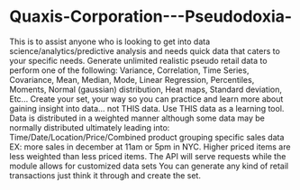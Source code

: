 # Quaxis-Corporation---Pseudodoxia-
This is to assist anyone who is looking to get into data science/analytics/predictive analysis and needs quick data that caters to your specific needs. Generate unlimited realistic pseudo retail data to perform one of the following:  Variance, Correlation, Time Series, Covariance, Mean, Median, Mode, Linear Regression, Percentiles, Moments, Normal (gaussian) distribution, Heat maps, Standard deviation, Etc...  Create your set, your way so you can practice and learn more about gaining insight into data... not THIS data. Use THIS data as a learning tool.  Data is distributed in a weighted manner although some data may be normally distributed ultimately leading into:  Time/Date/Location/Price/Combined product grouping specific sales data  EX: more sales in december at 11am or 5pm in NYC.  Higher priced items are less weighted than less priced items.  The API will serve requests while the module allows for customized data sets  You can generate any kind of retail transactions just think it through and create the set.
